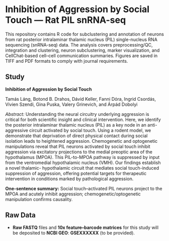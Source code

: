 # Inhibition of Aggression by Social Touch — Rat PIL snRNA-seq

This repository contains R code for subclustering and annotation of neurons from rat posterior intralaminar thalamic nucleus (PIL) single-nucleus RNA sequencing (snRNA-seq) data. The analysis covers preprocessing/QC, integration and clustering, neuron subclustering, marker visualization, and CellChat-based cell–cell communication summaries. Figures are saved in TIFF and PDF formats to comply with journal requirements.

## Study

**Inhibition of Aggression by Social Touch**

Tamás Láng, Botond B. Drahos, Dávid Keller, Fanni Dóra, Ingrid Csordás, Vivien Szendi, Gina Puska, Valery Grinevich, and Árpád Dobolyi

*Abstract:* Understanding the neural circuitry underlying aggression is critical for both scientific insight and clinical intervention. Here, we identify the posterior intralaminar thalamic nucleus (PIL) as a key node in an anti-aggressive circuit activated by social touch. Using a rodent model, we demonstrate that deprivation of direct physical contact during social isolation leads to heightened aggression. Chemogenetic and optogenetic manipulations reveal that PIL neurons activated by social touch inhibit aggression via excitatory projections to the medial preoptic area of the hypothalamus (MPOA). This PIL-to-MPOA pathway is suppressed by input from the ventromedial hypothalamic nucleus (VMH). Our findings establish a novel thalamic- hypothalamic circuit that mediates social touch-induced suppression of aggression, offering potential targets for therapeutic intervention in conditions marked by pathological aggression.

**One-sentence summary:** Social touch–activated PIL neurons project to the MPOA and acutely inhibit aggression; chemogenetic/optogenetic manipulation confirms causality.

## Raw Data

- **Raw FASTQ** files and **10x feature–barcode matrices** for this study will be deposited to **NCBI GEO**: **GSEXXXXXX** (to be provided).
